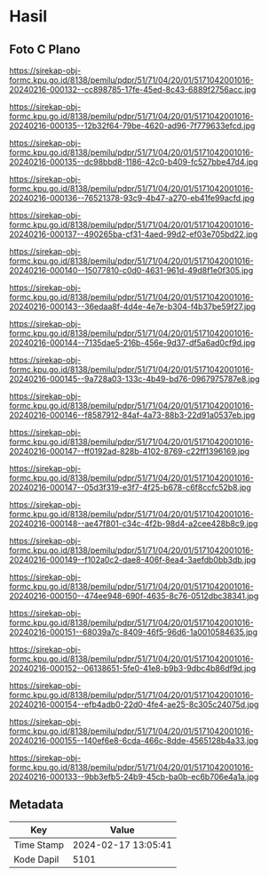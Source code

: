 # Hasil

## Foto C Plano

https://sirekap-obj-formc.kpu.go.id/8138/pemilu/pdpr/51/71/04/20/01/5171042001016-20240216-000132--cc898785-17fe-45ed-8c43-6889f2756acc.jpg

https://sirekap-obj-formc.kpu.go.id/8138/pemilu/pdpr/51/71/04/20/01/5171042001016-20240216-000135--12b32f64-79be-4620-ad96-7f779633efcd.jpg

https://sirekap-obj-formc.kpu.go.id/8138/pemilu/pdpr/51/71/04/20/01/5171042001016-20240216-000135--dc98bbd8-1186-42c0-b409-fc527bbe47d4.jpg

https://sirekap-obj-formc.kpu.go.id/8138/pemilu/pdpr/51/71/04/20/01/5171042001016-20240216-000136--76521378-93c9-4b47-a270-eb41fe99acfd.jpg

https://sirekap-obj-formc.kpu.go.id/8138/pemilu/pdpr/51/71/04/20/01/5171042001016-20240216-000137--490265ba-cf31-4aed-99d2-ef03e705bd22.jpg

https://sirekap-obj-formc.kpu.go.id/8138/pemilu/pdpr/51/71/04/20/01/5171042001016-20240216-000140--15077810-c0d0-4631-961d-49d8f1e0f305.jpg

https://sirekap-obj-formc.kpu.go.id/8138/pemilu/pdpr/51/71/04/20/01/5171042001016-20240216-000143--36edaa8f-4d4e-4e7e-b304-f4b37be59f27.jpg

https://sirekap-obj-formc.kpu.go.id/8138/pemilu/pdpr/51/71/04/20/01/5171042001016-20240216-000144--7135dae5-216b-456e-9d37-df5a6ad0cf9d.jpg

https://sirekap-obj-formc.kpu.go.id/8138/pemilu/pdpr/51/71/04/20/01/5171042001016-20240216-000145--9a728a03-133c-4b49-bd76-0967975787e8.jpg

https://sirekap-obj-formc.kpu.go.id/8138/pemilu/pdpr/51/71/04/20/01/5171042001016-20240216-000146--f8587912-84af-4a73-88b3-22d91a0537eb.jpg

https://sirekap-obj-formc.kpu.go.id/8138/pemilu/pdpr/51/71/04/20/01/5171042001016-20240216-000147--ff0192ad-828b-4102-8769-c22ff1396169.jpg

https://sirekap-obj-formc.kpu.go.id/8138/pemilu/pdpr/51/71/04/20/01/5171042001016-20240216-000147--05d3f319-e3f7-4f25-b678-c6f8ccfc52b8.jpg

https://sirekap-obj-formc.kpu.go.id/8138/pemilu/pdpr/51/71/04/20/01/5171042001016-20240216-000148--ae47f801-c34c-4f2b-98d4-a2cee428b8c9.jpg

https://sirekap-obj-formc.kpu.go.id/8138/pemilu/pdpr/51/71/04/20/01/5171042001016-20240216-000149--f102a0c2-dae8-406f-8ea4-3aefdb0bb3db.jpg

https://sirekap-obj-formc.kpu.go.id/8138/pemilu/pdpr/51/71/04/20/01/5171042001016-20240216-000150--474ee948-690f-4635-8c76-0512dbc38341.jpg

https://sirekap-obj-formc.kpu.go.id/8138/pemilu/pdpr/51/71/04/20/01/5171042001016-20240216-000151--68039a7c-8409-46f5-96d6-1a0010584635.jpg

https://sirekap-obj-formc.kpu.go.id/8138/pemilu/pdpr/51/71/04/20/01/5171042001016-20240216-000152--06138651-5fe0-41e8-b9b3-9dbc4b86df9d.jpg

https://sirekap-obj-formc.kpu.go.id/8138/pemilu/pdpr/51/71/04/20/01/5171042001016-20240216-000154--efb4adb0-22d0-4fe4-ae25-8c305c24075d.jpg

https://sirekap-obj-formc.kpu.go.id/8138/pemilu/pdpr/51/71/04/20/01/5171042001016-20240216-000155--140ef6e8-6cda-466c-8dde-4565128b4a33.jpg

https://sirekap-obj-formc.kpu.go.id/8138/pemilu/pdpr/51/71/04/20/01/5171042001016-20240216-000133--9bb3efb5-24b9-45cb-ba0b-ec6b706e4a1a.jpg


## Metadata

| Key        | Value               |
| ---------- | ------------------- |
| Time Stamp | 2024-02-17 13:05:41 |
| Kode Dapil | 5101                |




